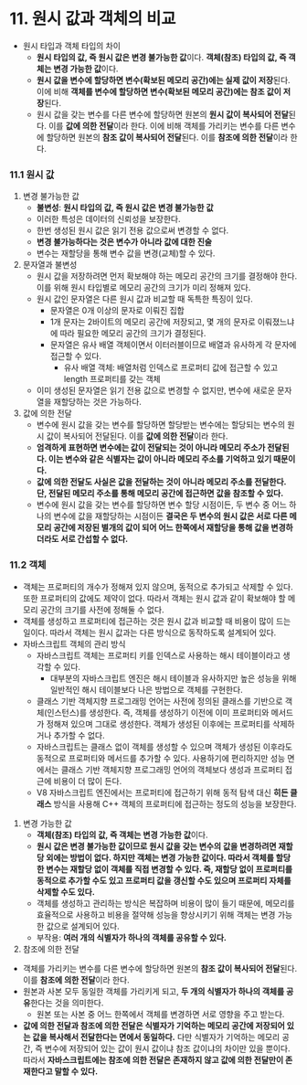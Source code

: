 # 11. 원시 값과 객체의 비교
- 원시 타입과 객체 타입의 차이
  - **원시 타입의 값, 즉 원시 값은 변경 불가능한 값**이다. **객체(참조) 타입의 값, 즉 객체는 변경 가능한 값**이다.
  - **원시 값을 변수에 할당하면 변수(확보된 메모리 공간)에는 실제 값이 저장**된다. 이에 비해 **객체를 변수에 할당하면 변수(확보된 메모리 공간)에는 참조 값이 저장**된다.
  - 원시 값을 갖는 변수를 다른 변수에 할당하면 원본의 **원시 값이 복사되어 전달**된다. 이를 **값에 의한 전달**이라 한다. 이에 비해 객체를 가리키는 변수를 다른 변수에 할당하면 원본의 **참조 값이 복사되어 전달**된다. 이를 **참조에 의한 전달**이라 한다.

### 11.1 원시 값
1. 변경 불가능한 값
   - **불변성**: **원시 타입의 값, 즉 원시 값은 변경 불가능한 값**
   - 이러한 특성은 데이터의 신뢰성을 보장한다.
   - 한번 생성된 원시 값은 읽기 전용 값으로써 변경할 수 없다.
   - **변경 불가능하다는 것은 변수가 아니라 값에 대한 진술**
   - 변수는 재할당을 통해 변수 값을 변경(교체)할 수 있다.
2. 문자열과 불변성
   - 원시 값을 저장하려면 먼저 확보해야 하는 메모리 공간의 크기를 결정해야 한다. 이를 위해 원시 타입별로 메모리 공간의 크기가 미리 정해져 있다.
   - 원시 값인 문자열은 다른 원시 값과 비교할 때 독특한 특징이 있다.
     - 문자열은 0개 이상의 문자로 이뤄진 집합
     - 1개 문자는 2바이트의 메모리 공간에 저장되고, 몇 개의 문자로 이뤄졌느냐에 따라 필요한 메모리 공간의 크기가 결정된다.
     - 문자열은 유사 배열 객체이면서 이터러블이므로 배열과 유사하게 각 문자에 접근할 수 있다.
       - 유사 배열 객체: 배열처럼 인덱스로 프로퍼티 값에 접근할 수 있고 length 프로퍼티를 갖는 객체
   - 이미 생성된 문자열은 읽기 전용 값으로 변경할 수 없지만, 변수에 새로운 문자열을 재할당하는 것은 가능하다.
3. 값에 의한 전달
   - 변수에 원시 값을 갖는 변수를 할당하면 할당받는 변수에는 할당되는 변수의 원시 값이 복사되어 전달된다. 이를 **값에 의한 전달**이라 한다.
   - **엄격하게 표현하면 변수에는 값이 전달되는 것이 아니라 메모리 주소가 전달된다. 이는 변수와 같은 식별자는 값이 아니라 메모리 주소를 기억하고 있기 때문이다.**
   - **값에 의한 전달도 사실은 값을 전달하는 것이 아니라 메모리 주소를 전달한다. 단, 전달된 메모리 주소를 통해 메모리 공간에 접근하면 값을 참조할 수 있다.**
   - 변수에 원시 값을 갖는 변수를 할당하면 변수 할당 시점이든, 두 변수 중 어느 하나의 변수에 값을 재할당하는 시점이든 **결국은 두 변수의 원시 값은 서로 다른 메모리 공간에 저장된 별개의 값이 되어 어느 한쪽에서 재할당을 통해 값을 변경하더라도 서로 간섭할 수 없다.**

### 11.2 객체
- 객체는 프로퍼티의 개수가 정해져 있지 않으며, 동적으로 추가되고 삭제할 수 있다. 또한 프로퍼티의 값에도 제약이 없다. 따라서 객체는 원시 값과 같이 확보해야 할 메모리 공간의 크기를 사전에 정해둘 수 없다.
- 객체를 생성하고 프로퍼티에 접근하는 것은 원시 값과 비교할 때 비용이 많이 드는 일이다. 따라서 객체는 원시 값과는 다른 방식으로 동작하도록 설계되어 있다.
- 자바스크립트 객체의 관리 방식
  - 자바스크립트 객체는 프로퍼티 키를 인덱스로 사용하는 해시 테이블이라고 생각할 수 있다.
    - 대부분의 자바스크립트 엔진은 해시 테이블과 유사하지만 높은 성능을 위해 일반적인 해시 테이블보다 나은 방법으로 객체를 구현한다.
  - 클래스 기반 객체지향 프로그래밍 언어는 사전에 정의된 클래스를 기반으로 객체(인스턴스)를 생성한다. 즉, 객체를 생성하기 이전에 이미 프로퍼티와 메서드가 정해져 있으며 그대로 생성한다. 객체가 생성된 이후에는 프로퍼티를 삭제하거나 추가할 수 없다.
  - 자바스크립트는 클래스 없이 객체를 생성할 수 있으며 객체가 생성된 이후라도 동적으로 프로퍼티와 메서드를 추가할 수 있다. 사용하기에 편리하지만 성능 면에서는 클래스 기반 객체지향 프로그래밍 언어의 객체보다 생성과 프로퍼티 접근에 비용이 더 많이 든다.
  - V8 자바스크립트 엔진에서는 프로퍼티에 접근하기 위해 동적 탐색 대신 **히든 클래스** 방식을 사용해 C++ 객체의 프로퍼티에 접근하는 정도의 성능을 보장한다.
1. 변경 가능한 값
   - **객체(참조) 타입의 값, 즉 객체는 변경 가능한 값**이다.
   - **원시 값은 변경 불가능한 값이므로 원시 값을 갖는 변수의 값을 변경하려면 재할당 외에는 방법이 없다. 하지만 객체는 변경 가능한 값이다. 따라서 객체를 할당한 변수는 재할당 없이 객체를 직접 변경할 수 있다. 즉, 재할당 없이 프로퍼티를 동적으로 추가할 수도 있고 프로퍼티 값을 갱신할 수도 있으며 프로퍼티 자체를 삭제할 수도 있다.**
   - 객체를 생성하고 관리하는 방식은 복잡하며 비용이 많이 들기 때문에, 메모리를 효율적으로 사용하고 비용을 절약해 성능을 향상시키기 위해 객체는 변경 가능한 값으로 설계되어 있다.
   - 부작용: **여러 개의 식별자가 하나의 객체를 공유할 수 있다.**
2. 참조에 의한 전달
  - 객체를 가리키는 변수를 다른 변수에 할당하면 원본의 **참조 값이 복사되어 전달**된다. 이를 **참조에 의한 전달**이라 한다.
  - 원본과 사본 모두 동일한 객체를 가리키게 되고, **두 개의 식별자가 하나의 객체를 공유**한다는 것을 의미한다.
    - 원본 또는 사본 중 어느 한쪽에서 객체를 변경하면 서로 영향을 주고 받는다.
  - **값에 의한 전달과 참조에 의한 전달은 식별자가 기억하는 메모리 공간에 저장되어 있는 값을 복사해서 전달한다는 면에서 동일하다.** 다만 식별자가 기억하는 메모리 공간, 즉 변수에 저장되어 있는 값이 원시 값이냐 참조 값이냐의 차이만 있을 뿐이다. 따라서 **자바스크립트에는 참조에 의한 전달은 존재하지 않고 값에 의한 전달만이 존재한다고 말할 수 있다.**
